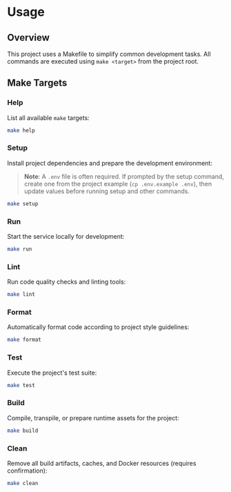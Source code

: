 # Usage

## Overview

This project uses a Makefile to simplify common development tasks. All commands are executed using `make <target>` from the project root.

## Make Targets

### Help

List all available `make` targets:

```bash
make help
```

### Setup

Install project dependencies and prepare the development environment:

> **Note**: A `.env` file is often required. If prompted by the setup command, create one from the project example (`cp .env.example .env`), then update values before running setup and other commands.

```bash
make setup
```

### Run

Start the service locally for development:

```bash
make run
```

### Lint

Run code quality checks and linting tools:

```bash
make lint
```

### Format

Automatically format code according to project style guidelines:

```bash
make format
```

### Test

Execute the project's test suite:

```bash
make test
```

### Build

Compile, transpile, or prepare runtime assets for the project:

```bash
make build
```

### Clean

Remove all build artifacts, caches, and Docker resources (requires confirmation):

```bash
make clean
```
